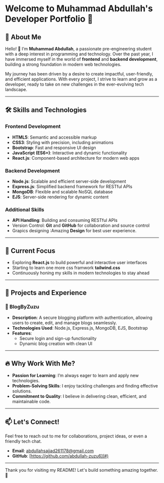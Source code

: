 # Welcome to Muhammad Abdullah's Developer Portfolio 🚀  

## 🌟 About Me  

Hello! 👋 I’m **Muhammad Abdullah**, a passionate pre-engineering student with a deep interest in programming and technology. Over the past year, I have immersed myself in the world of **frontend** and **backend development**, building a strong foundation in modern web technologies.  

My journey has been driven by a desire to create impactful, user-friendly, and efficient applications. With every project, I strive to learn and grow as a developer, ready to take on new challenges in the ever-evolving tech landscape.  

---

## 🛠️ Skills and Technologies  

### Frontend Development  
- **HTML5**: Semantic and accessible markup  
- **CSS3**: Styling with precision, including animations  
- **Bootstrap**: Fast and responsive UI design  
- **JavaScript (ES6+)**: Interactive and dynamic functionality  
- **React.js**: Component-based architecture for modern web apps  

### Backend Development  
- **Node.js**: Scalable and efficient server-side development  
- **Express.js**: Simplified backend framework for RESTful APIs  
- **MongoDB**: Flexible and scalable NoSQL database  
- **EJS**: Server-side rendering for dynamic content  

### Additional Skills  
- **API Handling**: Building and consuming RESTful APIs  
- Version Control: **Git** and **GitHub** for collaboration and source control
- Grapics designing :Amazing **Design** for best user experience. 
---

## 🌟 Current Focus  

- Exploring **React.js** to build powerful and interactive user interfaces  
- Starting to learn one more css framwork  **tailwind.css**
- Continuously honing my skills in modern technologies to stay ahead  

---

## 🌱 Projects and Experience  

### 📘 BlogByZuzu  
- **Description**: A secure blogging platform with authentication, allowing users to create, edit, and manage blogs seamlessly.  
- **Technologies Used**: Node.js, Express.js, MongoDB, EJS, Bootstrap  
- **Features**:  
  - Secure login and sign-up functionality  
  - Dynamic blog creation with clean UI  
    

---

## 🔥 Why Work With Me?  

- **Passion for Learning**: I’m always eager to learn and apply new technologies.  
- **Problem-Solving Skills**: I enjoy tackling challenges and finding effective solutions.  
- **Commitment to Quality**: I believe in delivering clean, efficient, and maintainable code.  

---

## 📫 Let's Connect!  

Feel free to reach out to me for collaborations, project ideas, or even a friendly tech chat.  
- **Email**: [abdullahsajjad261178@gmail.com](#)
- **GitHub**: [https://github.com/abdullah-zuzu6](#)  


---

Thank you for visiting my README! Let's build something amazing together. 🌟  

